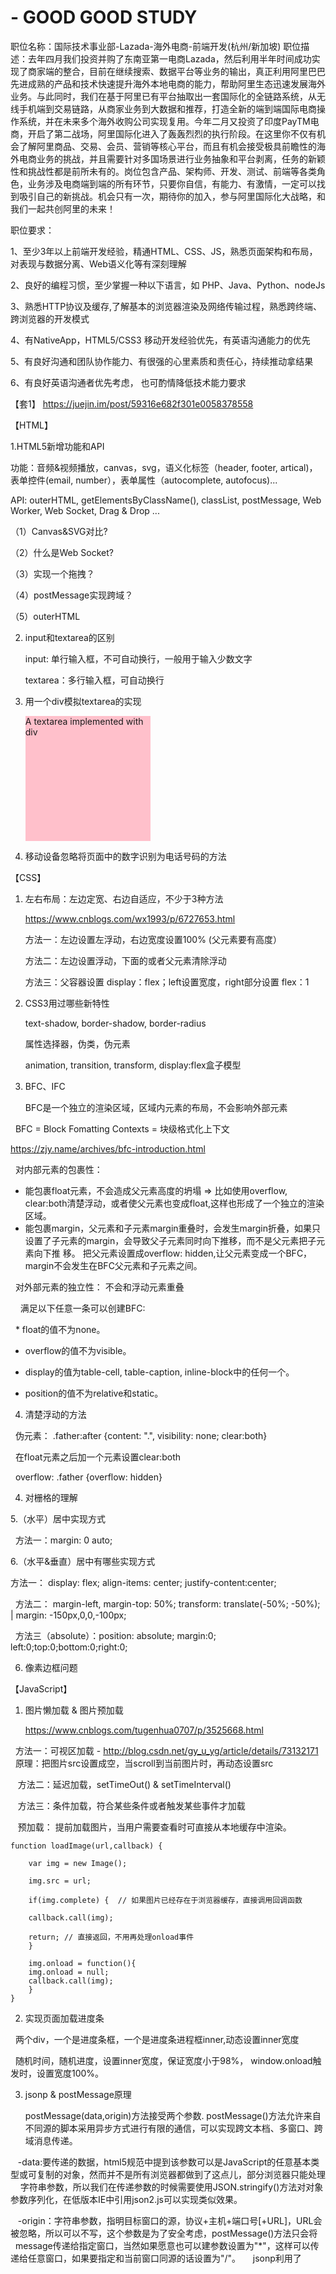 # - GOOD GOOD STUDY  

职位名称：国际技术事业部-Lazada-海外电商-前端开发(杭州/新加坡)
职位描述：去年四月我们投资并购了东南亚第一电商Lazada，然后利用半年时间成功实现了商家端的整合，目前在继续搜索、数据平台等业务的输出，真正利用阿里巴巴先进成熟的产品和技术快速提升海外本地电商的能力，帮助阿里生态迅速发展海外业务。与此同时，我们在基于阿里已有平台抽取出一套国际化的全链路系统，从无线手机端到交易链路，从商家业务到大数据和推荐，打造全新的端到端国际电商操作系统，并在未来多个海外收购公司实现复用。今年二月又投资了印度PayTM电商，开启了第二战场，阿里国际化进入了轰轰烈烈的执行阶段。在这里你不仅有机会了解阿里商品、交易、会员、营销等核心平台，而且有机会接受极具前瞻性的海外电商业务的挑战，并且需要针对多国场景进行业务抽象和平台剥离，任务的新颖性和挑战性都是前所未有的。岗位包含产品、架构师、开发、测试、前端等各类角色，业务涉及电商端到端的所有环节，只要你自信，有能力、有激情，一定可以找到吸引自己的新挑战。机会只有一次，期待你的加入，参与阿里国际化大战略，和我们一起共创阿里的未来！

职位要求：

1、至少3年以上前端开发经验，精通HTML、CSS、JS，熟悉页面架构和布局，对表现与数据分离、Web语义化等有深刻理解

2、良好的编程习惯，至少掌握一种以下语言，如 PHP、Java、Python、nodeJs

3、熟悉HTTP协议及缓存,了解基本的浏览器渲染及网络传输过程，熟悉跨终端、跨浏览器的开发模式

4、有NativeApp，HTML5/CSS3 移动开发经验优先，有英语沟通能力的优先

5、有良好沟通和团队协作能力、有很强的心里素质和责任心，持续推动拿结果

6、有良好英语沟通者优先考虑， 也可酌情降低技术能力要求



【套1】 https://juejin.im/post/59316e682f301e0058378558


【HTML】

1.HTML5新增功能和API

  功能：音频&视频播放，canvas，svg，语义化标签（header, footer, artical)， 表单控件(email, number），表单属性（autocomplete, autofocus)...
  
  API: outerHTML, getElementsByClassName(), classList, postMessage, Web Worker, Web Socket, Drag & Drop ...
  
  （1）Canvas&SVG对比?
  
  （2）什么是Web Socket? 
  
  （3）实现一个拖拽？
  
  （4）postMessage实现跨域？
  
  （5）outerHTML 
  
2. input和textarea的区别

   input: 单行输入框，不可自动换行，一般用于输入少数文字
   
   textarea：多行输入框，可自动换行
   

3. 用一个div模拟textarea的实现

   <div contenteditable="true" style="width:200px; height:200px; background-color:pink;word-wrap:break-word;overflow-y:auto">
	A textarea implemented with div
   </div>

4. 移动设备忽略将页面中的数字识别为电话号码的方法 

  <meta name="format-detection" content="telephone=no" />
  
  <meta name="format-detection" content="email=no" />
  
  <meta name="format-detection" content="address=no" />
  
  <meta name="format-detection" content="date=no" />
  


【CSS】

1. 左右布局：左边定宽、右边自适应，不少于3种方法

   https://www.cnblogs.com/wx1993/p/6727653.html
   
   方法一：左边设置左浮动，右边宽度设置100%  (父元素要有高度）
   
   方法二：左边设置浮动，下面的或者父元素清除浮动
   
   方法三：父容器设置 display：flex；left设置宽度，right部分设置 flex：1   
   

2. CSS3用过哪些新特性

   text-shadow, border-shadow, border-radius
   
   属性选择器，伪类，伪元素
   
   animation, transition, transform, display:flex盒子模型
   
   
3. BFC、IFC
	
   BFC是一个独立的渲染区域，区域内元素的布局，不会影响外部元素
   
   BFC = Block Fomatting Contexts = 块级格式化上下文 
   
   https://zjy.name/archives/bfc-introduction.html
   
   对内部元素的包裹性：
   
   - 能包裹float元素，不会造成父元素高度的坍塌 => 比如使用overflow, clear:both清楚浮动，或者使父元素也变成float,这样也形成了一个独立的渲染区域。
   
   - 能包裹margin，父元素和子元素margin重叠时，会发生margin折叠，如果只设置了子元素的margin，会导致父子元素同时向下推移，而不是父元素把子元素向下推      移。 把父元素设置成overflow: hidden,让父元素变成一个BFC， margin不会发生在BFC父元素和子元素之间。
   
   对外部元素的独立性： 不会和浮动元素重叠
   
   
   满足以下任意一条可以创建BFC: 
   
   * float的值不为none。
   
   * overflow的值不为visible。
   
   * display的值为table-cell, table-caption, inline-block中的任何一个。
   
   * position的值不为relative和static。
   

4. 清楚浮动的方法

   伪元素： .father:after {content: ".", visibility: none; clear:both}
   
   在float元素之后加一个元素设置clear:both
   
   overflow: .father {overflow: hidden} 
   
4. 对栅格的理解

5.（水平）居中实现方式

   方法一：margin: 0 auto;
   
6.（水平&垂直）居中有哪些实现方式

   方法一： display: flex; align-items: center; justify-content:center;
   
   方法二： margin-left, margin-top: 50%; transform: translate(-50%; -50%); | margin: -150px,0,0,-100px;
   
   方法三（absolute）：position: absolute; margin:0; left:0;top:0;bottom:0;right:0;
   
   
6. 像素边框问题


【JavaScript】

1. 图片懒加载 & 图片预加载

   https://www.cnblogs.com/tugenhua0707/p/3525668.html
   

   方法一：可视区加载 - http://blog.csdn.net/gy_u_yg/article/details/73132171 
   
   原理：把图片src设置成空，当scroll到当前图片时，再动态设置src 
  
   <script type="text/javascript">
	
        var aImg = document.querySelectorAll('img');
	
        var len = aImg.length;
	
        var n = 0;//存储图片加载到的位置，避免每次都从第一张图片开始遍历
	
        window.onscroll = function() {
	
            var seeHeight = document.documentElement.clientHeight; //document.documentElement -> 返回文档根节点
	    
	    var scrollTop = document.body.scrollTop || document.documentElement.scrollTop;
	    
            for (var i = n; i < len; i++) {
	    
                if (aImg[i].offsetTop < seeHeight + scrollTop) {
		
                    if (aImg[i].getAttribute('src') == '') {
		    
                        aImg[i].src = aImg[i].getAttribute('guoyu-src');
			
                    }
		    
                    n = i + 1;
		    
                }
            }
        };
	
    </script>
    
    方法二：延迟加载，setTimeOut() & setTimeInterval()
    
    方法三：条件加载，符合某些条件或者触发某些事件才加载
    
    
    预加载： 提前加载图片，当用户需要查看时可直接从本地缓存中渲染。
    
    function loadImage(url,callback) {
    
	    var img = new Image();

	    img.src = url;

	    if(img.complete) {  // 如果图片已经存在于浏览器缓存，直接调用回调函数

		callback.call(img); 
		
		return; // 直接返回，不用再处理onload事件
	    }

	    img.onload = function(){
		img.onload = null;
		callback.call(img);
	    }
    }


2. 实现页面加载进度条
   
   两个div，一个是进度条框，一个是进度条进程框inner,动态设置inner宽度
   
   随机时间，随机进度，设置inner宽度，保证宽度小于98%， window.onload触发时，设置宽度100%。
   

3. jsonp & postMessage原理
   
   postMessage(data,origin)方法接受两个参数. postMessage()方法允许来自不同源的脚本采用异步方式进行有限的通信，可以实现跨文本档、多窗口、跨域消息传递。 
   
    -data:要传递的数据，html5规范中提到该参数可以是JavaScript的任意基本类型或可复制的对象，然而并不是所有浏览器都做到了这点儿，部分浏览器只能处理       字符串参数，所以我们在传递参数的时候需要使用JSON.stringify()方法对对象参数序列化，在低版本IE中引用json2.js可以实现类似效果。

    -origin：字符串参数，指明目标窗口的源，协议+主机+端口号[+URL]，URL会被忽略，所以可以不写，这个参数是为了安全考虑，postMessage()方法只会将         message传递给指定窗口，当然如果愿意也可以建参数设置为"*"，这样可以传递给任意窗口，如果要指定和当前窗口同源的话设置为"/"。
  
   jsonp利用了<script>标签可以跨域的特性，跨域请求JSON格式数据，或者在请求时，给服务端设置一个CALLBACK函数 
   
  

【性能优化】

1. 项目中使用过哪些优化方法


2. 输入一个URL，Enter之后发生了什么
   
   http://www.jianshu.com/p/5d750867897a
   
   URL = 协议 + 域名（IP）+ 端口（80）+ 路径 + 查询条件
   
   
   Step1: DNS查询 - 浏览器根据域名找到对应的IP地址 
   
          DNS查找过程为：浏览器缓存（30s-2min）->系统缓存->路由器缓存->ISP DNS缓存->递归搜索（从根域名服务器到顶级域名服务器到你查询的域名服务器）
   
   
   Step2: 建立TCP连接，三次握手。   
   
   应用层(http, https, ftp) - 传输层(tcp,udp 增加端口号) - 网络层(ip 增加ip地址) - 数据链路层(增加mac地址）


   Step3: 发送请求
   
   请求头 ＝ http版本，请求类型 get/post/put/delete, cache, etag & last-modified, 浏览器信息, 能接受的文件格式等
   
   请求body = 取决于请求类型
   
   get和post区别： ？
   
   
   Step4: 浏览器返回
   
   返回头：http版本，返回文件格式，etag等缓存信息，文件格式，服务器信息，状态码
   
   返回body： 返回内容
   
   状态码： 1*＊， 2*＊， 3*＊， 4*＊， 5*＊
   
   
   Step5: 解析HTML以构建DOM树 ==> 构建Render树（DOM+CSS) ==> 布局Render树(每个节点坐标) ==> 绘制Render树  
   
   
3. （承上）页面的渲染过程

    http://blog.csdn.net/xiaozhuxmen/article/details/52014901
    

4. 优化中会提到缓存的问题，问：静态资源或者接口等如何做缓存优化


5. 页面DOM节点太多，会出现什么问题？如何优化？








1. Git & GitHub

   http://www.cnblogs.com/onetwo/p/4157610.html
   
   Git & SVN的区别？ 分布式-集中式
   
   
	
2. 代码模块化，模块化打包工具


3. HTTP请求全过程


4. 浏览器渲染


eBay: 
1. Cloud IAAS, PAAS, SASS
